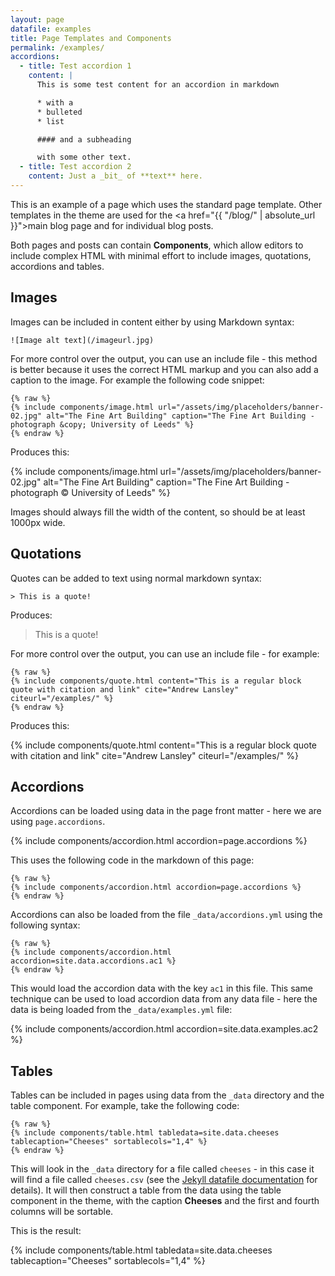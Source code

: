 ```yaml
---
layout: page
datafile: examples
title: Page Templates and Components
permalink: /examples/
accordions:
  - title: Test accordion 1
    content: |
      This is some test content for an accordion in markdown

      * with a
      * bulleted
      * list

      #### and a subheading

      with some other text.
  - title: Test accordion 2
    content: Just a _bit_ of **text** here.
---
```


This is an example of a page which uses the standard page template. Other templates in the theme are used for the <a href="{{ "/blog/" | absolute_url }}">main blog page</a> and for individual blog posts.

Both pages and posts can contain **Components**, which allow editors to include complex HTML with minimal effort to include images, quotations, accordions and tables.

## Images

Images can be included in content either by using Markdown syntax:
```
![Image alt text](/imageurl.jpg)
```
For more control over the output, you can use an include file - this method is better because it uses the correct HTML markup and you can also add a caption to the image. For example the following code snippet:
```
{% raw %}
{% include components/image.html url="/assets/img/placeholders/banner-02.jpg" alt="The Fine Art Building" caption="The Fine Art Building - photograph &copy; University of Leeds" %}
{% endraw %}
```
Produces this:

{% include components/image.html url="/assets/img/placeholders/banner-02.jpg" alt="The Fine Art Building" caption="The Fine Art Building - photograph &copy; University of Leeds" %}

Images should always fill the width of the content, so should be at least 1000px wide.

## Quotations

Quotes can be added to text using normal markdown syntax:
```
> This is a quote!
```
Produces:

> This is a quote!

For more control over the output, you can use an include file - for example:
```
{% raw %}
{% include components/quote.html content="This is a regular block quote with citation and link" cite="Andrew Lansley" citeurl="/examples/" %}
{% endraw %}
```
Produces this:

{% include components/quote.html content="This is a regular block quote with citation and link" cite="Andrew Lansley" citeurl="/examples/" %}

## Accordions

Accordions can be loaded using data in the page front matter - here we are using `page.accordions`.

{% include components/accordion.html accordion=page.accordions %}

This uses the following code in the markdown of this page:
```
{% raw %}
{% include components/accordion.html accordion=page.accordions %}
{% endraw %}
```
Accordions can also be loaded from the file `_data/accordions.yml` using the following syntax:
```
{% raw %}
{% include components/accordion.html accordion=site.data.accordions.ac1 %}
{% endraw %}
```
This would load the accordion data with the key `ac1` in this file. This same technique can be used to load accordion data from any data file - here the data is being loaded from the `_data/examples.yml` file:

{% include components/accordion.html accordion=site.data.examples.ac2 %}

## Tables

Tables can be included in pages using data from the `_data` directory and the table component. For example, take the following code:

```
{% raw %}
{% include components/table.html tabledata=site.data.cheeses tablecaption="Cheeses" sortablecols="1,4" %}
{% endraw %}
```
This will look in the `_data` directory for a file called `cheeses` - in this case it will find a file called `cheeses.csv` (see the [Jekyll datafile documentation](https://jekyllrb.com/docs/datafiles/) for details). It will then construct a table from the data using the table component in the theme, with the caption **Cheeses** and the first and fourth columns will be sortable.

This is the result:

{% include components/table.html tabledata=site.data.cheeses tablecaption="Cheeses" sortablecols="1,4" %}
